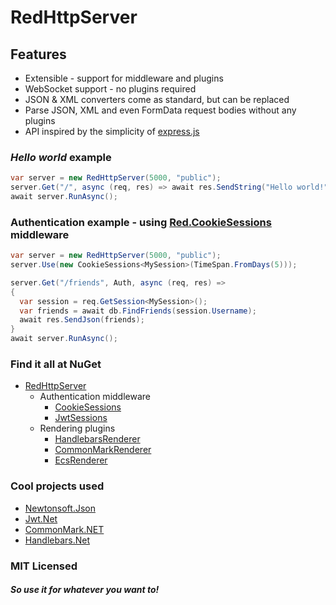 # RedHttpServer

## Features
- Extensible - support for middleware and plugins
- WebSocket support - no plugins required
- JSON & XML converters come as standard, but can be replaced
- Parse JSON, XML and even FormData request bodies without any plugins
- API inspired by the simplicity of [express.js](https://github.com/expressjs/express)


### _Hello world_ example
```csharp
var server = new RedHttpServer(5000, "public");
server.Get("/", async (req, res) => await res.SendString("Hello world!"));
await server.RunAsync();
```


### Authentication example - using [Red.CookieSessions](https://www.nuget.org/packages/Red.CookieSessions/) middleware
```csharp
var server = new RedHttpServer(5000, "public");
server.Use(new CookieSessions<MySession>(TimeSpan.FromDays(5)));

server.Get("/friends", Auth, async (req, res) => 
{
  var session = req.GetSession<MySession>();
  var friends = await db.FindFriends(session.Username);
  await res.SendJson(friends);
}
await server.RunAsync();
```


### Find it all at NuGet
- [RedHttpServer](https://www.nuget.org/packages/RHttpServer/)
  - Authentication middleware
    - [CookieSessions](https://www.nuget.org/packages/Red.CookieSessions/)
    - [JwtSessions](https://www.nuget.org/packages/Red.JwtSessions/)
  - Rendering plugins
    - [HandlebarsRenderer](https://www.nuget.org/packages/Red.HandlebarsRenderer/)
    - [CommonMarkRenderer](https://www.nuget.org/packages/Red.CommonMarkRenderer/)
    - [EcsRenderer](https://www.nuget.org/packages/Red.EcsRenderer/)

### Cool projects used 
- [Newtonsoft.Json](https://github.com/JamesNK/Newtonsoft.Json)
- [Jwt.Net](https://github.com/jwt-dotnet/jwt)
- [CommonMark.NET](https://github.com/Knagis/CommonMark.NET)
- [Handlebars.Net](https://github.com/rexm/Handlebars.Net)



### MIT Licensed
##### _So use it for whatever you want to!_
